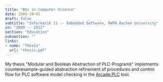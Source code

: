 ```yaml
---
title: "BSc in Computer Science"
date: 2009-10-01
draft: false
subtitle: "Informatik 11 -- Embedded Software, RWTH Aachen University"
in: "2009 -- 2012"
section: "Education"
subsection: ""
links:
- name: "Thesis"
  url: "thesis.pdf"
---
```


My thesis "Modular and Boolean Abstraction of PLC-Programs" implements counterexample-guided abstraction refinement of procedures and control flow for PLC software model checking in the [Arcade.PLC](https://arcade.embedded.rwth-aachen.de/) tool.